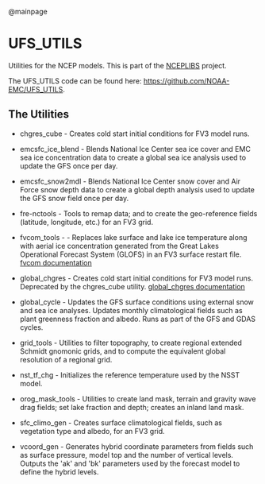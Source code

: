 @mainpage

# UFS_UTILS

Utilities for the NCEP models. This is part of the
[NCEPLIBS](https://github.com/NOAA-EMC/NCEPLIBS) project.

The UFS_UTILS code can be found here:
https://github.com/NOAA-EMC/UFS_UTILS.

## The Utilities

- chgres_cube - Creates cold start initial conditions for FV3 model
  runs.

- emcsfc_ice_blend - Blends National Ice Center sea ice cover and EMC
  sea ice concentration data to create a global sea ice analysis used
  to update the GFS once per day.

- emcsfc_snow2mdl - Blends National Ice Center snow cover and Air
  Force snow depth data to create a global depth analysis used to
  update the GFS snow field once per day.

- fre-nctools - Tools to remap data; and to create the geo-reference
  fields (latitude, longitude, etc.) for an FV3 grid.

- fvcom_tools - - Replaces lake surface and lake ice temperature along
  with aerial ice concentration generated from the Great Lakes
  Operational Forecast System (GLOFS) in an FV3 surface restart
  file. [fvcom documentation](sorc/fvcom_tools.fd/fvcom_readme.md)
 
- global_chgres - Creates cold start initial conditions for FV3 model
  runs. Deprecated by the chgres_cube utility. [global_chgres
  documentation](sorc/global_chgres.fd/global_chgres_users_guide.md)

- global_cycle - Updates the GFS surface conditions using external
  snow and sea ice analyses. Updates monthly climatological fields
  such as plant greenness fraction and albedo. Runs as part of the GFS
  and GDAS cycles.

- grid_tools - Utilities to filter topography, to create regional
  extended Schmidt gnomonic grids, and to compute the equivalent
  global resolution of a regional grid.

- nst_tf_chg - Initializes the reference temperature used by the NSST
  model.

- orog_mask_tools - Utilities to create land mask, terrain and gravity
  wave drag fields; set lake fraction and depth; creates an inland
  land mask.

- sfc_climo_gen - Creates surface climatological fields, such as
  vegetation type and albedo, for an FV3 grid.

- vcoord_gen - Generates hybrid coordinate parameters from fields such
  as surface pressure, model top and the number of vertical
  levels. Outputs the 'ak' and 'bk' parameters used by the forecast
  model to define the hybrid levels.


